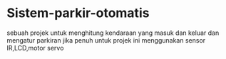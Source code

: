 # Sistem-parkir-otomatis
sebuah projek untuk menghitung kendaraan  yang masuk dan keluar dan mengatur parkiran jika penuh untuk projek ini menggunakan sensor IR,LCD,motor servo
